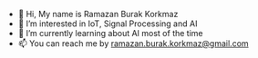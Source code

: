 - 👋 Hi, My name is Ramazan Burak Korkmaz
- 👀 I’m interested in IoT, Signal Processing and AI
- 🌱 I’m currently learning about AI most of the time
- 📫 You can reach me by ramazan.burak.korkmaz@gmail.com

<!---
rburakkorkmaz/rburakkorkmaz is a ✨ special ✨ repository because its `README.md` (this file) appears on your GitHub profile.
You can click the Preview link to take a look at your changes.
--->
